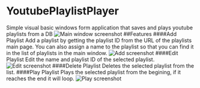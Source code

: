 # YoutubePlaylistPlayer
Simple visual basic windows form application that saves and plays youtube playlists from a DB
![Main window screenshot](https://github.com/unicorn.png)
##Features
####Add Playlist
Add a playlist by getting the playlist ID from the URL of the playlists main page.
You can also assign a name to the playlist so that you can find it in the list of playlists in the main window.
![Add screenshot](https://github.com/unicorn.png)
####Edit Playlist
Edit the name and playlist ID of the selected playlist.
![Edit screenshot](https://github.com/unicorn.png)
####Delete Playlist
Deletes the selected playlist from the list.
####Play Playlist
Plays the selected playlist from the begining, if it reaches the end it will loop.
![Play screenshot](https://photos-2.dropbox.com/t/2/AAAGC0bGQNfmgoZLhLGfvJjxgA3QseajyPymVbCvaO4-PA/12/630782147/jpeg/32x32/1/_/1/2/16122016_135646.jpg)

